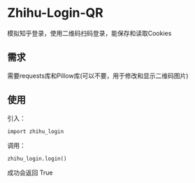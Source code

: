 # Zhihu-Login-QR
模拟知乎登录，使用二维码扫码登录，能保存和读取Cookies

## 需求
需要requests库和Pillow库(可以不要，用于修改和显示二维码图片)

## 使用
引入：

    import zhihu_login  
  
调用：

    zhihu_login.login()  
  
成功会返回 True
